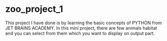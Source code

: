 # zoo_project_1
This project I have done is by learning the basic concepts of PYTHON from JET BRAINS ACADEMY.
In this mini project, there are few animals habitat and you can select from them which you want to display on output part.

